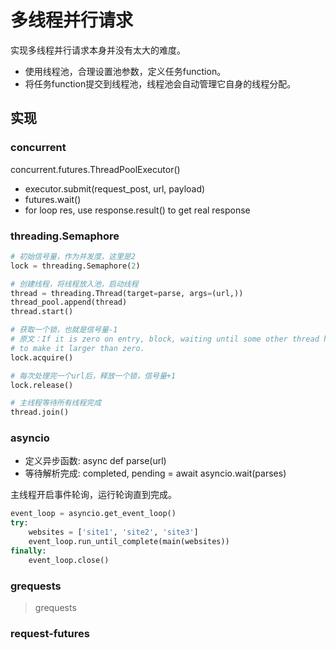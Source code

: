 # 多线程并行请求

实现多线程并行请求本身并没有太大的难度。

- 使用线程池，合理设置池参数，定义任务function。
- 将任务function提交到线程池，线程池会自动管理它自身的线程分配。

## 实现

### concurrent

concurrent.futures.ThreadPoolExecutor()

- executor.submit(request_post, url, payload)
- futures.wait()
- for loop res, use response.result() to get real response

### threading.Semaphore

```python
# 初始信号量，作为并发度，这里是2
lock = threading.Semaphore(2)

# 创建线程，将线程放入池，启动线程
thread = threading.Thread(target=parse, args=(url,))
thread_pool.append(thread)
thread.start()

# 获取一个锁，也就是信号量-1
# 原文：If it is zero on entry, block, waiting until some other thread has called release()
# to make it larger than zero.
lock.acquire()

# 每次处理完一个url后，释放一个锁，信号量+1
lock.release()

# 主线程等待所有线程完成
thread.join()
```

### asyncio

- 定义异步函数: async def parse(url)
- 等待解析完成: completed, pending = await asyncio.wait(parses)

主线程开启事件轮询，运行轮询直到完成。

```python
event_loop = asyncio.get_event_loop()
try:
    websites = ['site1', 'site2', 'site3']
    event_loop.run_until_complete(main(websites))
finally:
    event_loop.close()
```

### grequests

> grequests

### request-futures